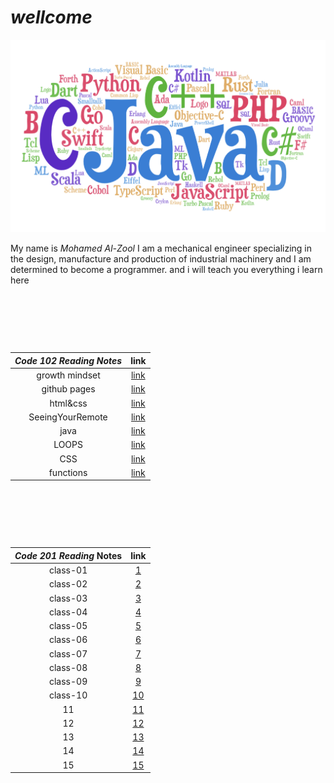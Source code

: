 #                                 ***wellcome*** 


![css](img/pl.png)


My name is _Mohamed Al-Zool_
I am a mechanical engineer specializing in the design, manufacture and production of industrial machinery and I am determined to become a programmer. and i will teach you everything i learn here 


<p>&nbsp;</p>
<p>&nbsp;</p>
<p>&nbsp;</p>




|   ***Code 102 Reading Notes***                   |               link                     |
| :---------------------------------------------------------: | :-----------------------------------------------------------: |
|                growth mindset           | [link](https://mohammad-alzool.github.io/reading-notes/growth-mindset)  |
|                github pages             | [link](https://mohammad-alzool.github.io/reading-notes/github-pages)  |
|                html&css                 | [link](https://mohammad-alzool.github.io/reading-notes/html-css)  |
|                SeeingYourRemote         | [link](https://mohammad-alzool.github.io/reading-notes/remote)  | 
|          java                           | [link](https://mohammad-alzool.github.io/reading-notes/js)  | 
|          LOOPS                          | [link](https://mohammad-alzool.github.io/reading-notes/loop)  | 
|          CSS                            | [link](https://mohammad-alzool.github.io/reading-notes/css)  | 
|          functions                      | [link](https://mohammad-alzool.github.io/reading-notes/functions)  | 




<p>&nbsp;</p>
<p>&nbsp;</p>
<p>&nbsp;</p>


|        ***Code 201 Reading*** Notes                   |               link                     |
| :---------------------------------------------------------: | :-----------------------------------------------------------: |
|             class-01            | [1](https://mohammad-alzool.github.io/reading-notes/class-01)  |
|            class-02          | [2](https://mohammad-alzool.github.io/reading-notes/class-02)  |
|             class-03           | [3](https://mohammad-alzool.github.io/reading-notes/class-03)  |
|             class-04             | [4](https://mohammad-alzool.github.io/reading-notes/class-04)  |
|             class-05             | [5](https://mohammad-alzool.github.io/reading-notes/class-05)  |
|             class-06            | [6](https://mohammad-alzool.github.io/reading-notes/class-06)  |
|             class-07             | [7](https://mohammad-alzool.github.io/reading-notes/class-07)  |
|             class-08            | [8](https://mohammad-alzool.github.io/reading-notes/class-08)  |
|             class-09             | [9](https://mohammad-alzool.github.io/reading-notes/class-09)  |
|             class-10            | [10](https://mohammad-alzool.github.io/reading-notes/class-10)  |
|             11            | [11](https://mohammad-alzool.github.io/reading-notes)  |
|             12            | [12](https://mohammad-alzool.github.io/reading-notes)  |
|             13            | [13](https://mohammad-alzool.github.io/reading-notes)  |
|             14            | [14](https://mohammad-alzool.github.io/reading-notes)  |
|             15            | [15](https://mohammad-alzool.github.io/reading-notes)  |